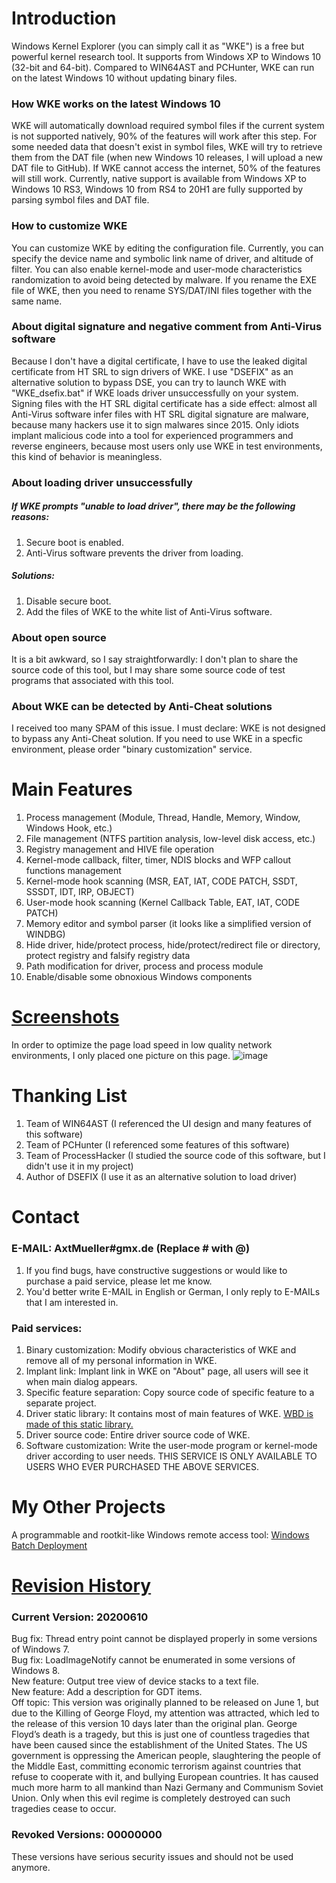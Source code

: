# Introduction
Windows Kernel Explorer (you can simply call it as "WKE") is a free but powerful kernel research tool. It supports from Windows XP to Windows 10 (32-bit and 64-bit). Compared to WIN64AST and PCHunter, WKE can run on the latest Windows 10 without updating binary files.

### How WKE works on the latest Windows 10
WKE will automatically download required symbol files if the current system is not supported natively, 90% of the features will work after this step. For some needed data that doesn't exist in symbol files, WKE will try to retrieve them from the DAT file (when new Windows 10 releases, I will upload a new DAT file to GitHub). If WKE cannot access the internet, 50% of the features will still work. Currently, native support is available from Windows XP to Windows 10 RS3, Windows 10 from RS4 to 20H1 are fully supported by parsing symbol files and DAT file.

### How to customize WKE
You can customize WKE by editing the configuration file. Currently, you can specify the device name and symbolic link name of driver, and altitude of filter. You can also enable kernel-mode and user-mode characteristics randomization to avoid being detected by malware. If you rename the EXE file of WKE, then you need to rename SYS/DAT/INI files together with the same name.

### About digital signature and negative comment from Anti-Virus software
Because I don't have a digital certificate, I have to use the leaked digital certificate from HT SRL to sign drivers of WKE. I use "DSEFIX" as an alternative solution to bypass DSE, you can try to launch WKE with "WKE_dsefix.bat" if WKE loads driver unsuccessfully on your system. Signing files with the HT SRL digital certificate has a side effect: almost all Anti-Virus software infer files with HT SRL digital signature are malware, because many hackers use it to sign malwares since 2015. Only idiots implant malicious code into a tool for experienced programmers and reverse engineers, because most users only use WKE in test environments, this kind of behavior is meaningless.

### About loading driver unsuccessfully
##### If WKE prompts "unable to load driver", there may be the following reasons:
1. Secure boot is enabled.  
2. Anti-Virus software prevents the driver from loading.  
##### Solutions:
1. Disable secure boot.  
2. Add the files of WKE to the white list of Anti-Virus software.  

### About open source
It is a bit awkward, so I say straightforwardly: I don't plan to share the source code of this tool, but I may share some source code of test programs that associated with this tool.

### About WKE can be detected by Anti-Cheat solutions
I received too many SPAM of this issue. I must declare: WKE is not designed to bypass any Anti-Cheat solution. If you need to use WKE in a specfic environment, please order "binary customization" service.

# Main Features
1. Process management (Module, Thread, Handle, Memory, Window, Windows Hook, etc.)
2. File management (NTFS partition analysis, low-level disk access, etc.)
3. Registry management and HIVE file operation
4. Kernel-mode callback, filter, timer, NDIS blocks and WFP callout functions management
5. Kernel-mode hook scanning (MSR, EAT, IAT, CODE PATCH, SSDT, SSSDT, IDT, IRP, OBJECT)
6. User-mode hook scanning (Kernel Callback Table, EAT, IAT, CODE PATCH)
7. Memory editor and symbol parser (it looks like a simplified version of WINDBG)
8. Hide driver, hide/protect process, hide/protect/redirect file or directory, protect registry and falsify registry data
9. Path modification for driver, process and process module
10. Enable/disable some obnoxious Windows components

# [Screenshots](/screenshots/README.md)
In order to optimize the page load speed in low quality network environments, I only placed one picture on this page.
![image](https://raw.githubusercontent.com/AxtMueller/Windows-Kernel-Explorer/master/screenshots/mainmenu.png)

# Thanking List
1. Team of WIN64AST (I referenced the UI design and many features of this software)
2. Team of PCHunter (I referenced some features of this software)
3. Team of ProcessHacker (I studied the source code of this software, but I didn't use it in my project)
4. Author of DSEFIX (I use it as an alternative solution to load driver)

# Contact
### E-MAIL: AxtMueller#gmx.de (Replace # with @)
1. If you find bugs, have constructive suggestions or would like to purchase a paid service, please let me know.  
2. You'd better write E-MAIL in English or German, I only reply to E-MAILs that I am interested in.
### Paid services:
1. Binary customization: Modify obvious characteristics of WKE and remove all of my personal information in WKE.
2. Implant link: Implant link in WKE on "About" page, all users will see it when main dialog appears.
3. Specific feature separation: Copy source code of specific feature to a separate project.
4. Driver static library: It contains most of main features of WKE. [WBD is made of this static library.](https://github.com/AxtMueller/Windows-Batch-Deployment)
5. Driver source code: Entire driver source code of WKE.
6. Software customization: Write the user-mode program or kernel-mode driver according to user needs. THIS SERVICE IS ONLY AVAILABLE TO USERS WHO EVER PURCHASED THE ABOVE SERVICES.

# My Other Projects
A programmable and rootkit-like Windows remote access tool: [Windows Batch Deployment](https://github.com/AxtMueller/Windows-Batch-Deployment)

# [Revision History](/binaries/README.md#all-revision-history)
### Current Version: 20200610
Bug fix: Thread entry point cannot be displayed properly in some versions of Windows 7.  
Bug fix: LoadImageNotify cannot be enumerated in some versions of Windows 8.  
New feature: Output tree view of device stacks to a text file.  
New feature: Add a description for GDT items.  
Off topic: This version was originally planned to be released on June 1, but due to the Killing of George Floyd, my attention was attracted, which led to the release of this version 10 days later than the original plan. George Floyd’s death is a tragedy, but this is just one of countless tragedies that have been caused since the establishment of the United States. The US government is oppressing the American people, slaughtering the people of the Middle East, committing economic terrorism against countries that refuse to cooperate with it, and bullying European countries. It has caused much more harm to all mankind than Nazi Germany and Communism Soviet Union. Only when this evil regime is completely destroyed can such tragedies cease to occur.
### Revoked Versions: 00000000
These versions have serious security issues and should not be used anymore.
